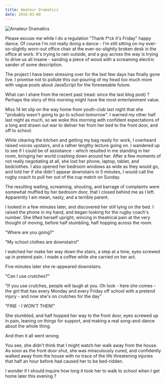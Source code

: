 ```yaml
---
title: Amateur Dramatics
date: 2018-03-08
---
```


![Amateur Dramatics](https://source.unsplash.com/vP3pnOoCiYE/1600x900)

Please excuse me while I do a regulation "Thank f*ck it's Friday" happy dance. Of course I'm not really doing a dance - I'm still sitting on my ever-so-slightly worn-out office chair at the ever-so-slightly broken desk in the office at work. It's trying to rain outside, and a guy across the way is trying to drive us all insane - sanding a piece of wood with a screaming electric sander of some description.

The project I have been stressing over for the last few days has finally gone live. I promise not to pollute this out-pouring of my head too much more with vague posts about JavaScript for the foreseeable future.

What can I share from the recent past (read: since the last blog post) ? Perhaps the story of this morning might have the most entertainment value.

Miss 14 let slip on the way home from youth-club last night that she "probably wasn't going to go to school tomorrow". I warned my other half last night as much, so we woke this morning with confident expectations of a long and drawn out war to deliver her from her bed to the front door, and off to school.

While clearing the kitchen and getting my bag ready for work, I overheard raised voices upstairs, and a rather lengthy lecture going on. I wandered up to see if I could be of assistance - which resulted in me standing in her room, bringing her world crashing down around her. After a few moments of not really negotiating at all, she lost her phone, laptop, tablet, and bedclothes. I also opened her bedroom windows as wide as they would go, and told her if she didn't appear downstairs in 5 minutes, I would call the rugby coach to pull her out of the cup match on Sunday.

The resulting wailing, screaming, shouting, and barrage of complaints were somewhat muffled by her bedroom door, that I closed behind me as I left. Apparently I am mean, nasty, and a terrible parent.

I looked in a few minutes later, and discovered her still lying on the bed. I raised the phone in my hand, and began looking for the rugby coach's number. She lifted herself upright, wincing in theatrical pain at the very thought of moving, before half stumbling, half hopping across the room.

"Where are you going?"

"My school clothes are downstairs!"

I watched her make her way down the stairs, a step at a time, eyes screwed up in pretend pain. I made a coffee while she carried on her act.

Five minutes later she re-appeared downstairs.

"Can I use crutches?"

"If you use crutches, people will laugh at you. Oh look - here she comes - the girl that has every Monday and every Friday off school with a pretend injury - and now she's on crutches for the day"

"FINE - I WON'T THEN!"

She stumbled, and half hopped her way to the front door, eyes screwed up in pain, leaning on things for support, and making a real song-and-dance about the whole thing.

And then it all went wrong.

You see, she didn't think that I might watch her walk away from the house. As soon as the front door shut, she was miraculously cured, and confidently walked away from the house with no trace of the life threatening injuries that half an hour before had caused her to be bed-ridden.

I wonder if I should inquire how long it took her to walk to school when I get home later this evening ?